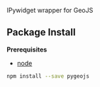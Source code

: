 IPywidget wrapper for GeoJS

Package Install
---------------

**Prerequisites**
- [node](http://nodejs.org/)

```bash
npm install --save pygeojs
```
